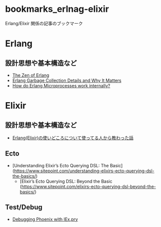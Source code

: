 # bookmarks_erlnag-elixir
Erlang/Elixir 関係の記事のブックマーク

# Erlang
## 設計思想や基本構造など
- [The Zen of Erlang](http://ferd.ca/the-zen-of-erlang.html)
- [Erlang Garbage Collection Details and Why It Matters](https://hamidreza-s.github.io/erlang%20garbage%20collection%20memory%20layout%20soft%20realtime/2015/08/24/erlang-garbage-collection-details-and-why-it-matters.html)
- [How do Erlang Microprocesses work internally?](https://www.reddit.com/r/erlang/comments/4sogzb/how_do_erlang_microprocesses_work_internally/)

# Elixir
## 設計思想や基本構造など
- [Erlang(Elixir)の使いどころについて使ってる人から教わった話](http://togetter.com/li/977171)

## Ecto
- [Understanding Elixir’s Ecto Querying DSL: The Basic] (https://www.sitepoint.com/understanding-elixirs-ecto-querying-dsl-the-basics/)
  - [Elixir’s Ecto Querying DSL: Beyond the Basic (https://www.sitepoint.com/elixirs-ecto-querying-dsl-beyond-the-basics/)

## Test/Debug
- [Debugging Phoenix with IEx.pry](https://medium.com/@diamondgfx/debugging-phoenix-with-iex-pry-5417256e1d11#.eyjvklsn7)
